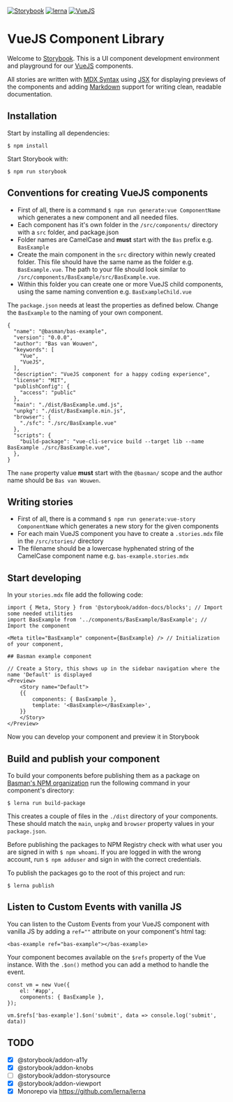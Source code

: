 [![Storybook](https://img.shields.io/badge/build%20with-storybook-ff2c74.svg)](https://storybook.js.org/)
[![lerna](https://img.shields.io/badge/maintained%20with-lerna-cc00ff.svg)](https://lerna.js.org/)
[![VueJS](https://img.shields.io/badge/powered%20by-vue-40b983.svg)](https://vuejs.org/)

# VueJS Component Library
Welcome to [Storybook](https://storybook.js.org/). This is a UI component development environment and playground
for our [VueJS](https://vuejs.org/) components.

All stories are written with [MDX Syntax](https://storybook.js.org/docs/formats/mdx-syntax/)
using [JSX](https://reactjs.org/docs/introducing-jsx.html) for displaying previews of the components
and adding [Markdown](https://www.markdownguide.org/getting-started/) support for writing clean, readable documentation.

## Installation
Start by installing all dependencies:

`$ npm install`

Start Storybook with:

`$ npm run storybook`

## Conventions for creating VueJS components
 - First of all, there is a command `$ npm run generate:vue ComponentName` which generates a new component and all needed files.
 - Each component has it's own folder in the `/src/components/` directory with a `src` folder, and package.json
 - Folder names are CamelCase and **must** start with the `Bas` prefix e.g. `BasExample`
 - Create the main component in the `src` directory within newly created folder. This file should have the same name as the folder e.g. `BasExample.vue`.
 The path to your file should look similar to `/src/components/BasExample/src/BasExample.vue`.
 - Within this folder you can create one or more VueJS child components, using the same naming convention e.g. `BasExampleChild.vue`

The `package.json` needs at least the properties as defined below. Change the `BasExample` to the naming of your own component.

```
{
  "name": "@basman/bas-example",
  "version": "0.0.0",
  "author": "Bas van Wouwen",
  "keywords": [
    "Vue",
    "VueJS",
  ],
  "description": "VueJS component for a happy coding experience",
  "license": "MIT",
  "publishConfig": {
    "access": "public"
  },
  "main": "./dist/BasExample.umd.js",
  "unpkg": "./dist/BasExample.min.js",
  "browser": {
    "./sfc": "./src/BasExample.vue"
  },
  "scripts": {
    "build-package": "vue-cli-service build --target lib --name BasExample ./src/BasExample.vue",
  },
}
```

The `name` property value **must** start with the `@basman/` scope and the author name should be `Bas van Wouwen`.

## Writing stories
 - First of all, there is a command `$ npm run generate:vue-story ComponentName` which generates a new story for the given components
 - For each main VueJS component you have to create a `.stories.mdx` file in the `/src/stories/` directory
 - The filename should be a lowercase hyphenated string of the CamelCase component name e.g. `bas-example.stories.mdx`

## Start developing
In your `stories.mdx` file add the following code:

```
import { Meta, Story } from '@storybook/addon-docs/blocks'; // Import some needed utilities
import BasExample from '../components/BasExample/BasExample'; // Import the component

<Meta title="BasExample" component={BasExample} /> // Initialization of your component,

## Basman example component

// Create a Story, this shows up in the sidebar navigation where the name 'Default' is displayed
<Preview>
    <Story name="Default">
    {{
        components: { BasExample },
        template: '<BasExample></BasExample>',
    }}
    </Story>
</Preview>
```

Now you can develop your component and preview it in Storybook

## Build and publish your component

To build your components before publishing them as a package on [Basman's NPM organization](https://www.npmjs.com/org/basman)
run the following command in your component's directory:

`$ lerna run build-package`

This creates a couple of files in the `./dist` directory of your components. These should match the `main`, `unpkg` and `browser` property values in your `package.json`.

Before publishing the packages to NPM Registry check with what user you are signed in with `$ npm whoami`. If you are logged in with the wrong account, run `$ npm adduser` and sign in with the correct credentials.

To publish the packages go to the root of this project and run:

`$ lerna publish`

## Listen to Custom Events with vanilla JS
You can listen to the Custom Events from your VueJS component with vanilla JS
by adding a `ref=""` attribute on your component's html tag:

```
<bas-example ref="bas-example"></bas-example>
```

Your component becomes available on the `$refs` property of the Vue instance.
With the `.$on()` method you can add a method to handle the event.

```
const vm = new Vue({
    el: '#app',
    components: { BasExample },
});

vm.$refs['bas-example'].$on('submit', data => console.log('submit', data))
```

## TODO
- [x] @storybook/addon-a11y
- [x] @storybook/addon-knobs
- [ ] @storybook/addon-storysource
- [x] @storybook/addon-viewport
- [x] Monorepo via https://github.com/lerna/lerna
